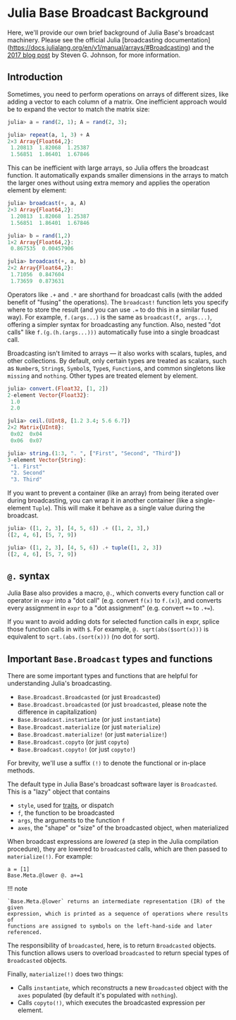 # Julia Base Broadcast Background

Here, we'll provide our own brief background of Julia Base's broadcast
machinery. Please see the official Julia [broadcasting documentation]
(https://docs.julialang.org/en/v1/manual/arrays/#Broadcasting) and the
[2017 blog post](https://julialang.org/blog/2017/01/moredots/) by Steven G.
Johnson, for more information.

## Introduction

Sometimes, you need to perform operations on arrays of different sizes, like
adding a vector to each column of a matrix. One inefficient approach would be
to expand the vector to match the matrix size:

```julia
julia> a = rand(2, 1); A = rand(2, 3);

julia> repeat(a, 1, 3) + A
2×3 Array{Float64,2}:
 1.20813  1.82068  1.25387
 1.56851  1.86401  1.67846
```

This can be inefficient with large arrays, so Julia offers the broadcast
function. It automatically expands smaller dimensions in the arrays to match
the larger ones without using extra memory and applies the operation element by
element:

```julia
julia> broadcast(+, a, A)
2×3 Array{Float64,2}:
 1.20813  1.82068  1.25387
 1.56851  1.86401  1.67846

julia> b = rand(1,2)
1×2 Array{Float64,2}:
 0.867535  0.00457906

julia> broadcast(+, a, b)
2×2 Array{Float64,2}:
 1.71056  0.847604
 1.73659  0.873631
```

Operators like `.+` and `.*` are shorthand for broadcast calls (with the added
benefit of "fusing" the operations). The `broadcast!` function lets you specify
where to store the result (and you can use `.=` to do this in a similar fused
way). For example, `f.(args...)` is the same as `broadcast(f, args...)`,
offering a simpler syntax for broadcasting any function. Also, nested "dot
calls" like `f.(g.(h.(args...)))` automatically fuse into a single broadcast
call.

Broadcasting isn't limited to arrays — it also works with scalars, tuples, and
other collections. By default, only certain types are treated as scalars, such
as `Number`s, `String`s, `Symbol`s, `Type`s, `Function`s, and common singletons
like `missing` and `nothing`. Other types are treated element by element.

```julia
julia> convert.(Float32, [1, 2])
2-element Vector{Float32}:
 1.0
 2.0

julia> ceil.(UInt8, [1.2 3.4; 5.6 6.7])
2×2 Matrix{UInt8}:
 0x02  0x04
 0x06  0x07

julia> string.(1:3, ". ", ["First", "Second", "Third"])
3-element Vector{String}:
 "1. First"
 "2. Second"
 "3. Third"
```

If you want to prevent a container (like an array) from being iterated over
during broadcasting, you can wrap it in another container (like a
single-element `Tuple`). This will make it behave as a single value during the
broadcast.

```julia
julia> ([1, 2, 3], [4, 5, 6]) .+ ([1, 2, 3],)
([2, 4, 6], [5, 7, 9])

julia> ([1, 2, 3], [4, 5, 6]) .+ tuple([1, 2, 3])
([2, 4, 6], [5, 7, 9])
```

## `@.` syntax

Julia Base also provides a macro, `@.`, which converts every function call or
operator in `expr` into a "dot call" (e.g. convert `f(x)` to `f.(x)`), and
converts every assignment in `expr` to a "dot assignment" (e.g. convert `+=` to
`.+=`).

If you want to avoid adding dots for selected function calls in expr, splice
those function calls in with `$`. For example, `@. sqrt(abs($sort(x)))` is
equivalent to `sqrt.(abs.(sort(x)))` (no dot for sort).

## Important `Base.Broadcast` types and functions

There are some important types and functions that are helpful for understanding
Julia's broadcasting.

 - `Base.Broadcast.Broadcasted` (or just `Broadcasted`)
 - `Base.Broadcast.broadcasted` (or just `broadcasted`, please note the difference in capitalization)
 - `Base.Broadcast.instantiate` (or just `instantiate`)
 - `Base.Broadcast.materialize` (or just `materialize`)
 - `Base.Broadcast.materialize!` (or just `materialize!`)
 - `Base.Broadcast.copyto` (or just `copyto`)
 - `Base.Broadcast.copyto!` (or just `copyto!`)

For brevity, we'll use a suffix `(!)` to denote the functional or in-place
methods.

The default type in Julia Base's broadcast software layer is `Broadcasted`. This
is a "lazy" object that contains

 - `style`, used for [traits](https://en.wikipedia.org/wiki/Trait_(computer_programming)), or dispatch
 - `f`, the function to be broadcasted
 - `args`, the arguments to the function `f`
 - `axes`, the "shape" or "size" of the broadcasted object, when materialized

When broadcast expressions are _lowered_ (a step in the Julia compilation
procedure), they are lowered to `broadcasted` calls, which are then passed to
`materialize(!)`. For example:

```@example
a = [1]
Base.Meta.@lower @. a+=1
```

!!! note
    
    `Base.Meta.@lower` returns an intermediate representation (IR) of the given
    expression, which is printed as a sequence of operations where results of
    functions are assigned to symbols on the left-hand-side and later
    referenced.

The responsibility of `broadcasted`, here, is to return `Broadcasted` objects.
This function allows users to overload `broadcasted` to return special types of
`Broadcasted` objects.


Finally, `materialize(!)` does two things:

 - Calls `instantiate`, which reconstructs a new `Broadcasted`
   object with the `axes` populated (by default it's populated with `nothing`).
 - Calls `copyto(!)`, which executes the broadcasted expression per element.
